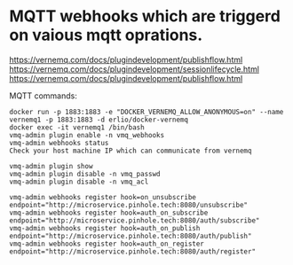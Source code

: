 # MQTT webhooks which are triggerd on vaious mqtt oprations.

https://vernemq.com/docs/plugindevelopment/publishflow.html
https://vernemq.com/docs/plugindevelopment/sessionlifecycle.html
https://vernemq.com/docs/plugindevelopment/publishflow.html

MQTT commands:

```
docker run -p 1883:1883 -e "DOCKER_VERNEMQ_ALLOW_ANONYMOUS=on" --name vernemq1 -p 1883:1883 -d erlio/docker-vernemq
docker exec -it vernemq1 /bin/bash
vmq-admin plugin enable -n vmq_webhooks
vmq-admin webhooks status
Check your host machine IP which can communicate from vernemq

vmq-admin plugin show
vmq-admin plugin disable -n vmq_passwd
vmq-admin plugin disable -n vmq_acl  

vmq-admin webhooks register hook=on_unsubscribe endpoint="http://microservice.pinhole.tech:8080/unsubscribe"
vmq-admin webhooks register hook=auth_on_subscribe endpoint="http://microservice.pinhole.tech:8080/auth/subscribe"
vmq-admin webhooks register hook=auth_on_publish endpoint="http://microservice.pinhole.tech:8080/auth/publish"
vmq-admin webhooks register hook=auth_on_register endpoint="http://microservice.pinhole.tech:8080/auth/register"

```